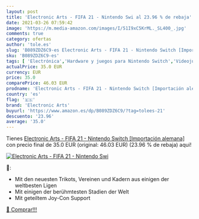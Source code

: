 ```yaml
---
layout: post
title: 'Electronic Arts - FIFA 21 - Nintendo Swi al 23.96 % de rebaja'
date: 2021-03-26 07:59:42
image: 'https://m.media-amazon.com/images/I/51I9xC5KrML._SL400_.jpg'
comments: true
category: ofertas
author: 'tole.es'
slug: 'B089ZDZ6C9-es Electronic Arts - FIFA 21 - Nintendo Switch [Importación...'
sku: 'B089ZDZ6C9-es'
tags: [ 'Electrónica','Hardware y juegos para Nintendo Switch','Videojuegos','electronic arts','nintendo', ]
actualPrice: 35.0 EUR
currency: EUR
price: 35.0
comparePrice: 46.03 EUR
prodname: 'Electronic Arts - FIFA 21 - Nintendo Switch [Importación alemana]'
country: 'es'
flag: '🇪🇸'
brand: 'Electronic Arts'
buyurl: 'https://www.amazon.es/dp/B089ZDZ6C9/?tag=tolees-21'
descuento: '23.96'
average: '35.0'
---
```


Tienes [Electronic Arts - FIFA 21 - Nintendo Switch [Importación alemana]](https://www.amazon.es/dp/B089ZDZ6C9/?tag=tolees-21) con precio final de  35.0 EUR (original: 46.03 EUR) (23.96 %  de rebaja) aqui!

[![Electronic Arts - FIFA 21 - Nintendo Swi](https://m.media-amazon.com/images/I/51I9xC5KrML._SL400_.jpg)](https://www.amazon.es/dp/B089ZDZ6C9/?tag=tolees-21)

🔎:

- Mit den neuesten Trikots, Vereinen und Kadern aus einigen der weltbesten Ligen
- Mit einigen der berühmtesten Stadien der Welt
- Mit geteiltem Joy-Con Support

[🛒 Comprar!!!](https://www.amazon.es/dp/B089ZDZ6C9/?tag=tolees-21)
